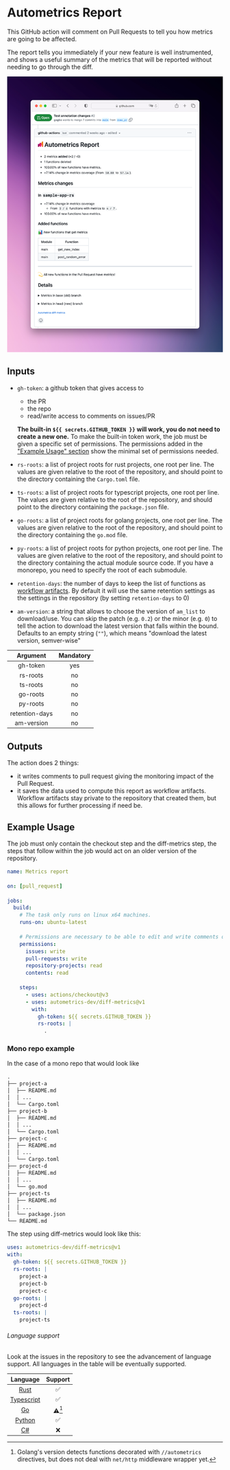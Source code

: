 # Autometrics Report

This GitHub action will comment on Pull Requests to tell you how metrics are
going to be affected.

The report tells you immediately if your new feature is well instrumented, and
shows a useful summary of the metrics that will be reported without needing to
go through the diff.

![An example of generated report on Github](./assets/comment_preview.png)

## Inputs

- `gh-token`: a github token that gives access to

  - the PR
  - the repo
  - read/write access to comments on issues/PR

  **The built-in `${{ secrets.GITHUB_TOKEN }}` will work, you do not need to create a new one.**
  To make the built-in token work, the job must be given a specific set of permissions. The permissions added in the
  ["Example Usage" section](#example-usage) show the minimal set of permissions needed.

- `rs-roots`: a list of project roots for rust projects, one root per line.
  The values are given relative to the root of the repository, and should
  point to the directory containing the `Cargo.toml` file.
- `ts-roots`: a list of project roots for typescript projects, one root per line.
  The values are given relative to the root of the repository, and should
  point to the directory containing the `package.json` file.
- `go-roots`: a list of project roots for golang projects, one root per line.
  The values are given relative to the root of the repository, and should
  point to the directory containing the `go.mod` file.
- `py-roots`: a list of project roots for python projects, one root per line.
  The values are given relative to the root of the repository, and should
  point to the directory containing the actual module source code. If you have a monorepo,
  you need to specify the root of each submodule.
- `retention-days`: the number of days to keep the list of functions as
  [workflow
  artifacts](https://docs.github.com/en/actions/using-workflows/storing-workflow-data-as-artifacts#about-workflow-artifacts).
  By default it will use the same retention settings as the settings in the
  repository (by setting `retention-days` to 0)
- `am-version`: a string that allows to choose the version of `am_list` to
  download/use. You can skip the patch (e.g. `0.2`) or the minor (e.g. `0`) to
  tell the action to download the latest version that falls within the bound.
  Defaults to an empty string (`""`), which means "download the latest version,
  semver-wise"

|    Argument    | Mandatory |
| :------------: | :-------: |
|    gh-token    |    yes    |
|    rs-roots    |    no     |
|    ts-roots    |    no     |
|    go-roots    |    no     |
|    py-roots    |    no     |
| retention-days |    no     |
|   am-version   |    no     |

## Outputs

The action does 2 things:

- it writes comments to pull request giving the monitoring impact of the Pull Request.
- it saves the data used to compute this report as workflow artifacts. Workflow artifacts
  stay private to the repository that created them, but this allows for further processing
  if need be.

## Example Usage

The job must only contain the checkout step and the diff-metrics step, the steps that follow
within the job would act on an older version of the repository.

```yaml
name: Metrics report

on: [pull_request]

jobs:
  build:
    # The task only runs on linux x64 machines.
    runs-on: ubuntu-latest

    # Permissions are necessary to be able to edit and write comments on the PR
    permissions:
      issues: write
      pull-requests: write
      repository-projects: read
      contents: read

    steps:
      - uses: actions/checkout@v3
      - uses: autometrics-dev/diff-metrics@v1
        with:
          gh-token: ${{ secrets.GITHUB_TOKEN }}
          rs-roots: |
            .
```

### Mono repo example

In the case of a mono repo that would look like

```
.
├── project-a
│  ├── README.md
│  │ ...
│  └── Cargo.toml
├── project-b
│  ├── README.md
│  │ ...
│  └── Cargo.toml
├── project-c
│  ├── README.md
│  │ ...
│  └── Cargo.toml
├── project-d
│  ├── README.md
│  │ ...
│  └── go.mod
├── project-ts
│  ├── README.md
│  │ ...
│  └── package.json
└── README.md
```

The step using diff-metrics would look like this:

```yaml
uses: autometrics-dev/diff-metrics@v1
with:
  gh-token: ${{ secrets.GITHUB_TOKEN }}
  rs-roots: |
    project-a
    project-b
    project-c
  go-roots: |
    project-d
  ts-roots: |
    project-ts
```

###### Language support

Look at the issues in the repository to see the advancement of language support.
All languages in the table will be eventually supported.

|                            Language                             | Support  |
| :-------------------------------------------------------------: | :------: |
|    [Rust](https://github.com/autometrics-dev/autometrics-rs)    |    ✅    |
| [Typescript](https://github.com/autometrics-dev/autometrics-ts) |    ✅    |
|     [Go](https://github.com/autometrics-dev/autometrics-go)     | ⚠️[^mid] |
|   [Python](https://github.com/autometrics-dev/autometrics-py)   |    ✅    |
|     [C#](https://github.com/autometrics-dev/autometrics-cs)     |    ❌    |

[^mid]:
    Golang's version detects functions decorated with `//autometrics` directives, but
    does not deal with `net/http` middleware wrapper yet.

